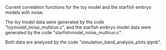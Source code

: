 Current correlation functions for the toy model and the starfish embryo models with noise. 

The toy model data were generated by the code "toymodel_noise_multirun.c", and the starfish embryo model data were generated by the code "starfishmodel_noise_multirun.c". 

Both data are analyzed by the code "simulation_band_analysis_plots.ipynb". 
